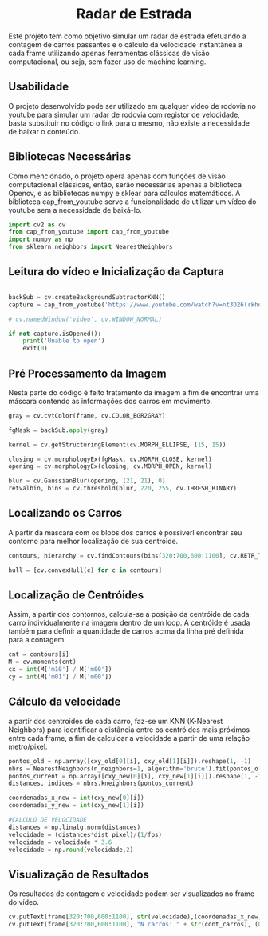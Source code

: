 # <h1 align="center">Radar de Estrada</h1>

Este projeto tem como objetivo simular um radar de estrada efetuando a contagem de carros passantes e o cálculo da velocidade instantânea a cada frame utilizando apenas ferramentas clássicas de visão computacional, ou seja, sem fazer uso de machine learning.

## Usabilidade</h2>

O projeto desenvolvido pode ser utilizado em qualquer video de rodovia no youtube para simular um radar de rodovia com registor de velocidade, basta substituir no código o link para o mesmo, não existe a necessidade de baixar o conteúdo.

## Bibliotecas Necessárias</h3>

Como mencionado, o projeto opera apenas com funções de visão computacional clássicas, então, serão necessárias apenas a biblioteca Opencv, e as bibliotecas numpy e sklear para cálculos matemáticos. A biblioteca cap_from_youtube serve a funcionalidade de utilizar um vídeo do youtube sem a necessidade de baixá-lo.

```python
import cv2 as cv
from cap_from_youtube import cap_from_youtube
import numpy as np
from sklearn.neighbors import NearestNeighbors
```

## Leitura do vídeo e Inicialização da Captura</h3>

```python

backSub = cv.createBackgroundSubtractorKNN()
capture = cap_from_youtube('https://www.youtube.com/watch?v=nt3D26lrkho&ab_channel=VK', '720p')

# cv.namedWindow('video', cv.WINDOW_NORMAL)

if not capture.isOpened():
    print('Unable to open')
    exit(0)
```
## Pré Processamento da Imagem</h3>

Nesta parte do código é feito tratamento da imagem a fim de encontrar uma máscara contendo as informações dos carros em movimento.

```python
gray = cv.cvtColor(frame, cv.COLOR_BGR2GRAY)

fgMask = backSub.apply(gray) 

kernel = cv.getStructuringElement(cv.MORPH_ELLIPSE, (15, 15))

closing = cv.morphologyEx(fgMask, cv.MORPH_CLOSE, kernel)
opening = cv.morphologyEx(closing, cv.MORPH_OPEN, kernel)

blur = cv.GaussianBlur(opening, (21, 21), 0) 
retvalbin, bins = cv.threshold(blur, 220, 255, cv.THRESH_BINARY) 
```

## Localizando os Carros</h3>

A partir da máscara com os blobs dos carros é possíverl encontrar seu contorno para melhor localização de sua centróide.

```python
contours, hierarchy = cv.findContours(bins[320:700,600:1100], cv.RETR_TREE, cv.CHAIN_APPROX_SIMPLE)

hull = [cv.convexHull(c) for c in contours]

```

## Localização de Centróides</h3>

Assim, a partir dos contornos, calcula-se a posição da centróide de cada carro individualmente na imagem dentro de um loop. A centróide é usada também para definir a quantidade de carros acima da linha pré definida para a contagem.

```python
cnt = contours[i]
M = cv.moments(cnt)
cx = int(M['m10'] / M['m00'])
cy = int(M['m01'] / M['m00'])
```

## Cálculo da velocidade</h3>
a partir dos centroides de cada carro, faz-se um KNN (K-Nearest Neighbors) para identificar a distância entre os centróides mais próximos entre cada frame, a fim de calculoar a velocidade a partir de uma relação metro/pixel.

```python
pontos_old = np.array([cxy_old[0][i], cxy_old[1][i]]).reshape(1, -1)
nbrs = NearestNeighbors(n_neighbors=1, algorithm='brute').fit(pontos_old)
pontos_current = np.array([cxy_new[0][i], cxy_new[1][i]]).reshape(1, -1)
distances, indices = nbrs.kneighbors(pontos_current)

coordenadas_x_new = int(cxy_new[0][i])
coordenadas_y_new = int(cxy_new[1][i])

#CALCULO DE VELOCIDADE 
distances = np.linalg.norm(distances)
velocidade = (distances*dist_pixel)/(1/fps)
velocidade = velocidade * 3.6
velocidade = np.round(velocidade,2)
```

## Visualização de Resultados</h3>
Os resultados de contagem e velocidade podem ser visualizados no frame do vídeo.

```python
cv.putText(frame[320:700,600:1100], str(velocidade),(coordenadas_x_new,coordenadas_y_new), cv.FONT_HERSHEY_SIMPLEX, 0.5, (0, 0, 255), 2)
cv.putText(frame[320:700,600:1100], "N carros: " + str(cont_carros), (0, 30), cv.FONT_HERSHEY_SIMPLEX, .5, (205, 0, 255), 2)
```
